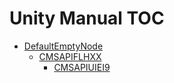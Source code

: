 Unity Manual TOC
================

 - [DefaultEmptyNode](DefaultEmptyNode.md)
	 - [CMSAPIFLHXX](CMSAPIFLHXX.md)
		 - [CMSAPIUIEI9](CMSAPIUIEI9.md)


